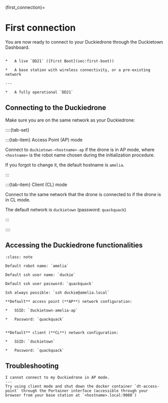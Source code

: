 (first_connection)=
# First connection

You are now ready to connect to your Duckiedrone through the Duckietown Dashboard.

```{needget}

*   A live `DD21` ([First Boot](sec:first-boot))

*   A base station with wireless connectivity, or a pre-existing network

---

*   A fully operational `DD21`

```


## Connecting to the Duckiedrone  
Make sure you are on the same network as your Duckiedrone:
    
::::{tab-set}

:::{tab-item} Access Point (AP) mode

Connect to `duckietown-<hostname>-ap` if the drone is in AP mode, where `<hostname>` is the robot name chosen during the initialization procedure.

If you forgot to change it, the default hostname is `amelia`.

:::

:::{tab-item} Client (CL) mode

Connect to the same network that the drone is connected to if the drone is in CL mode.

The default network is `duckietown` (password: `quackquack`)  

:::

::::
    
## Accessing the Duckiedrone functionalities

```{admonition} Cheatsheet
:class: note

Default robot name: `amelia`

Default ssh user name: `duckie`

Default ssh user password: `quackquack`

Ssh always possible: `ssh duckie@amelia.local`

**Default** access point (**AP**) network configuration:

*   SSID: `duckietown-amelia-ap`
    
*   Password: `quackquack`
    

**Default** client (**CL**) network configuration:

*   SSID: `duckietown`
    
*   Password: `quackquack`
```

## Troubleshooting

```{trouble}
I cannot connect to my Duckiedrone in AP mode.
---
Try using client mode and shut down the docker container `dt-access-point` through the Portainer interface (accessible through your browser from your base station at `<hostname>.local:9000`)
```
